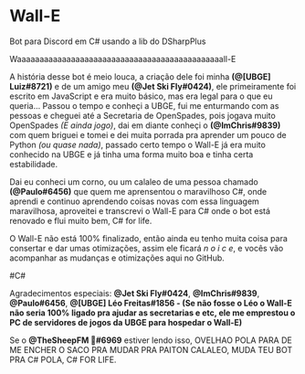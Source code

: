 # Wall-E
Bot para Discord em C# usando a lib do DSharpPlus

Waaaaaaaaaaaaaaaaaaaaaaaaaaaaaaaaaaaaaaaaaaaaaall-E

A história desse bot é meio louca, a criação dele foi minha **(@[UBGE] Luiz#8721)** e de um amigo meu **(@Jet Ski Fly#0424)**, ele primeiramente foi escrito em JavaScript e era muito básico, mas era legal para o que eu queria... Passou o tempo e conheçi a UBGE, fui me enturmando com as pessoas e cheguei até a Secretaria de OpenSpades, pois jogava muito OpenSpades *(E ainda jogo)*, dai em diante conheçi o **(@ImChris#9839)** com quem briguei e tomei e dei muita porrada pra aprender um pouco de Python *(ou quase nada)*, passado certo tempo o Wall-E já era muito conhecido na UBGE e já tinha uma forma muito boa e tinha certa estabilidade.

Dai eu conheci um corno, ou um calaleo de uma pessoa chamado **(@Paulo#6456)** que quem me aprensentou o maravilhoso C#, onde aprendi e continuo aprendendo coisas novas com essa linguagem maravilhosa, aproveitei e transcrevi o Wall-E para C# onde o bot está renovado e flui muito bem, C# for life.

O Wall-E não está 100% finalizado, então ainda eu tenho muita coisa para consertar e dar umas otimizações, assim ele ficará *n o i c e*, e vocês vão acompanhar as mudanças e otimizações aqui no GitHub.

#C#

Agradecimentos especiais: **@Jet Ski Fly#0424**, **@ImChris#9839**, **@Paulo#6456**, **@[UBGE] Léo Freitas#1856 - (Se não fosse o Léo o Wall-E não seria 100% ligado pra ajudar as secretarias e etc, ele me emprestou o PC de servidores de jogos da UBGE para hospedar o Wall-E)**

Se o **@TheSheepFM 🌵#6969** estiver lendo isso, OVELHAO POLA PARA DE ME ENCHER O SACO PRA MUDAR PRA PAITON CALALEO, MUDA TEU BOT PRA C# POLA, C# FOR LIFE.
